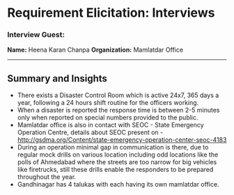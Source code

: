 # **Requirement Elicitation: Interviews**

### **Interview Guest:**  
**Name:** Heena Karan Chanpa
**Organization:** Mamlatdar Office 

---

## **Summary and Insights**

- There exists a Disaster Control Room which is active 24x7, 365 days a year, following a 24 hours shift routine for the officers working.
- When a disaster is reported the response time is between 2-5 minutes only when reported on special numbers provided to the public.
- Mamlatdar office is also in contact with SEOC -  State Emergency Operation Centre, details about SEOC present on - http://gsdma.org/Content/state-emergency-operation-center-seoc-4183 
- During an operation minimal gap in communication is there, due to regular mock drills on various location including odd locations like the polls of Ahmedabad where the streets are too narrow for big vehicles like firetrucks, still these drills enable the responders to be prepared throughout the year.
- Gandhinagar has 4 talukas with each having its own mamlatdar office.